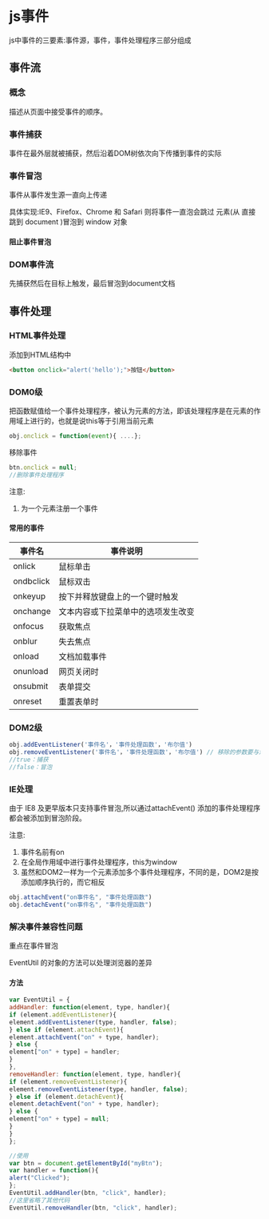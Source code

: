# js事件

js中事件的三要素:事件源，事件，事件处理程序三部分组成

## 事件流

### 概念

描述从页面中接受事件的顺序。

### 事件捕获

事件在最外层就被捕获，然后沿着DOM树依次向下传播到事件的实际

### 事件冒泡

事件从事件发生源一直向上传递

具体实现:IE9、Firefox、Chrome 和 Safari 则将事件一直泡会跳过 <html> 元素(从 <body> 直接跳到 document )冒泡到 window 对象

#### 阻止事件冒泡

### DOM事件流

先捕获然后在目标上触发，最后冒泡到document文档

## 事件处理

### HTML事件处理

添加到HTML结构中

```html
<button onclick="alert('hello');">按钮</button>
```

### DOM0级

把函数赋值给一个事件处理程序，被认为元素的方法，即该处理程序是在元素的作用域上进行的，也就是说this等于引用当前元素

```js
obj.onclick = function(event){ ....};
```
移除事件
```js
btn.onclick = null;
//删除事件处理程序
```

注意:
1. 为一个元素注册一个事件


#### 常用的事件

事件名 | 事件说明
------|--------
onlick| 鼠标单击
ondbclick| 鼠标双击
onkeyup| 按下并释放键盘上的一个键时触发
onchange| 文本内容或下拉菜单中的选项发生改变
onfocus| 获取焦点
onblur| 失去焦点
onload| 文档加载事件
onunload| 网页关闭时
onsubmit| 表单提交
onreset | 重置表单时

### DOM2级

```js
obj.addEventListener('事件名'，'事件处理函数'，'布尔值')
obj.removeEventListener('事件名'，'事件处理函数'，'布尔值') // 移除的参数要与添加时一致，若是事件处理函数为匿名，那么就无法移除了
//true：捕获
//false：冒泡
```
### IE处理

由于 IE8 及更早版本只支持事件冒泡,所以通过attachEvent() 添加的事件处理程序都会被添加到冒泡阶段。

注意:
1. 事件名前有on
2. 在全局作用域中进行事件处理程序，this为window
3. 虽然和DOM2一样为一个元素添加多个事件处理程序，不同的是，DOM2是按添加顺序执行的，而它相反

```js
obj.attachEvent("on事件名", "事件处理函数")
obj.detachEvent("on事件名", "事件处理函数")
```

### 解决事件兼容性问题

重点在事件冒泡

EventUtil 的对象的方法可以处理浏览器的差异

#### 方法

```js
var EventUtil = {
addHandler: function(element, type, handler){
if (element.addEventListener){
element.addEventListener(type, handler, false);
} else if (element.attachEvent){
element.attachEvent("on" + type, handler);
} else {
element["on" + type] = handler;
}
},
removeHandler: function(element, type, handler){
if (element.removeEventListener){
element.removeEventListener(type, handler, false);
} else if (element.detachEvent){
element.detachEvent("on" + type, handler);
} else {
element["on" + type] = null;
}
}
};
```
```js
//使用
var btn = document.getElementById("myBtn");
var handler = function(){
alert("Clicked");
};
EventUtil.addHandler(btn, "click", handler);
//这里省略了其他代码
EventUtil.removeHandler(btn, "click", handler);
```
